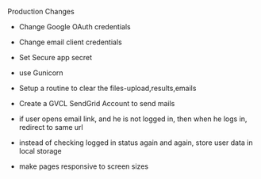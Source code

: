 Production Changes

- Change Google OAuth credentials
- Change email client credentials
- Set Secure app secret
- use Gunicorn
- Setup a routine to clear the files-upload,results,emails
- Create a GVCL SendGrid Account to send mails

- if user opens email link, and he is not logged in, then when he logs in, redirect to same url
- instead of checking logged in status again and again, store user data in local storage


- make pages responsive to screen sizes